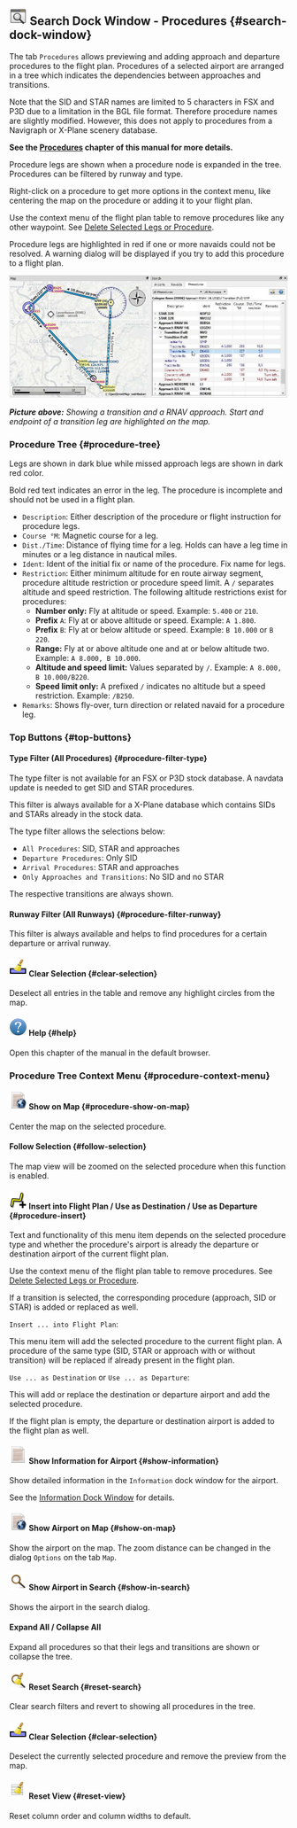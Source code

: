 ## ![Search](../images/icons/searchdock.png "Search") Search Dock Window - Procedures {#search-dock-window}

The tab `Procedures` allows previewing and adding approach and departure procedures to the flight plan. Procedures of a selected airport are arranged in a tree which indicates the dependencies between approaches and transitions.

Note that the SID and STAR names are limited to 5 characters in FSX and P3D due to a limitation in the BGL file format. Therefore procedure names are slightly modified. However, this does not apply to procedures from a Navigraph or X-Plane scenery database.

**See the **[**Procedures**](APPROACHES.md#delete-selected-legs)** chapter of this manual for more details.**

Procedure legs are shown when a procedure node is expanded in the tree. Procedures can be filtered by runway and type.

Right-click on a procedure to get more options in the context menu, like centering the map on the procedure or adding it to your flight plan.

Use the context menu of the flight plan table to remove procedures like any other waypoint. See [Delete Selected Legs or Procedure](FLIGHTPLAN.md#delete-selected-legs).

Procedure legs are highlighted in red if one or more navaids could not be resolved. A warning dialog will be displayed if you try to add this procedure to a flight plan.

![Navaid Search Result Table](../images/proceduresearch.jpg "Navaid Search Result Table")

_**Picture above:** Showing a transition and a RNAV approach. Start and endpoint of a transition leg are highlighted on the map._

### Procedure Tree {#procedure-tree}

Legs are shown in dark blue while missed approach legs are shown in dark red color.

Bold red text indicates an error in the leg. The procedure is incomplete and should not be used in a flight plan.

* `Description`: Either description of the procedure or flight instruction for procedure legs.
* `Course °M`: Magnetic course for a leg.
* `Dist./Time`: Distance of flying time for a leg. Holds can have a leg time in minutes or a leg distance in nautical miles.
* `Ident`: Ident of the initial fix or name of the procedure. Fix name for legs.
* `Restriction`: Either minimum altitude for en route airway segment, procedure altitude restriction or procedure speed limit. A `/` separates altitude and speed restriction. The following altitude restrictions exist for procedures:
  * **Number only:** Fly at altitude or speed. Example: `5.400` or `210`.
  * **Prefix** `A`: Fly at or above altitude or speed. Example: `A 1.800`.
  * **Prefix** `B`: Fly at or below altitude or speed. Example: `B 10.000` or `B 220`.
  * **Range:** Fly at or above altitude one and at or below altitude two. Example: `A 8.000, B 10.000`.
  * **Altitude and speed limit:** Values separated by `/`. Example: `A 8.000, B 10.000/B220`.
  * **Speed limit only:** A prefixed `/` indicates no altitude but a speed restriction. Example: `/B250`.
* `Remarks`: Shows fly-over, turn direction or related navaid for a procedure leg.

### Top Buttons {#top-buttons}

#### Type Filter \(All Procedures\) {#procedure-filter-type}

The type filter is not available for an FSX or P3D stock database. A navdata update is needed to get SID and STAR procedures.

This filter is always available for a X-Plane database which contains SIDs and STARs already in the stock data.

The type filter allows the selections below:

* `All Procedures`: SID, STAR and approaches
* `Departure Procedures`: Only SID
* `Arrival Procedures`: STAR and approaches
* `Only Approaches and Transitions`: No SID and no STAR

The respective transitions are always shown.

#### Runway Filter \(All Runways\) {#procedure-filter-runway}

This filter is always available and helps to find procedures for a certain departure or arrival runway.

#### ![Clear Selection](../images/icons/clearselection.png "Clear Selection") Clear Selection {#clear-selection}

Deselect all entries in the table and remove any highlight circles from the map.

#### ![Help](../images/icons/help.png "Help") Help {#help}

Open this chapter of the manual in the default browser.

### Procedure Tree Context Menu {#procedure-context-menu}

#### ![Show on Map](../images/icons/showonmap.png "Show on Map") Show on Map {#procedure-show-on-map}

Center the map on the selected procedure.

#### Follow Selection {#follow-selection}

The map view will be zoomed on the selected procedure when this function is enabled. 

#### ![Insert into Flight Plan / Use as Destination / Use as Departure](../images/icons/routeadd.png "Insert into Flight Plan / Use as Destination / Use as Departure") Insert into Flight Plan / Use as Destination / Use as Departure {#procedure-insert}

Text and functionality of this menu item depends on the selected procedure type and whether the procedure's airport is already the departure or destination airport of the current flight plan.

Use the context menu of the flight plan table to remove procedures. See [Delete Selected Legs or Procedure](FLIGHTPLAN.md#delete-selected-legs).

If a transition is selected, the corresponding procedure \(approach, SID or STAR\) is added or replaced as well.

`Insert ... into Flight Plan`:

This menu item will add the selected procedure to the current flight plan. A procedure of the same type \(SID, STAR or approach with or without transition\) will be replaced if already present in the flight plan.

`Use ... as Destination` or `Use ... as Departure`:

This will add or replace the destination or departure airport and add the selected procedure.

If the flight plan is empty, the departure or destination airport is added to the flight plan as well.

#### ![Show Information for Airport](../images/icons/globals.png "Show Information for Airport") Show Information for Airport {#show-information}

Show detailed information in the `Information` dock window for the airport.

See the [Information Dock Window](INFO.md#information-dock-window) for details.

#### ![Show Airport on Map](../images/icons/showonmap.png "Show Airport on Map") Show Airport on Map {#show-on-map}

Show the airport on the map. The zoom distance can be changed in the dialog `Options` on the tab `Map`.

#### ![Show Airport in Search](../images/icons/search.png "Show Airport in Search") Show Airport in Search {#show-in-search}

Shows the airport in the search dialog.

#### Expand All / Collapse All

Expand all procedures so that their legs and transitions are shown or collapse the tree.

#### ![Reset Search](../images/icons/clear.png "Reset Search") Reset Search {#reset-search}

Clear search filters and revert to showing all procedures in the tree.

#### ![Clear Selection](../images/icons/clearselection.png "Clear Selection") Clear Selection {#clear-selection}

Deselect the currently selected procedure and remove the preview from the map.

#### ![Reset View](../images/icons/cleartable.png "Reset View") Reset View {#reset-view}

Reset column order and column widths to default.

